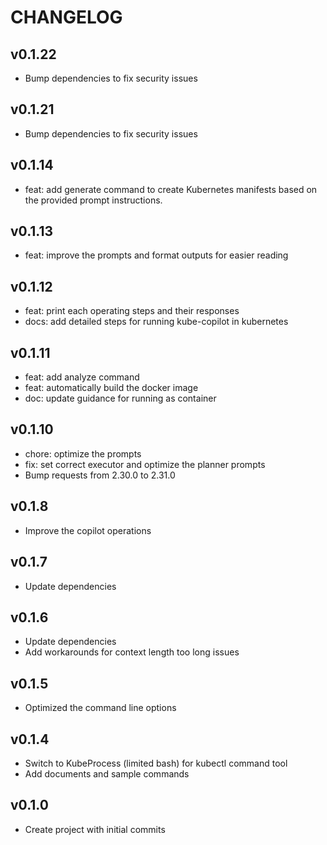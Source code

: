# CHANGELOG

## v0.1.22

- Bump dependencies to fix security issues

## v0.1.21

- Bump dependencies to fix security issues

## v0.1.14

- feat: add generate command to create Kubernetes manifests based on the provided prompt instructions.

## v0.1.13

- feat: improve the prompts and format outputs for easier reading

## v0.1.12

- feat: print each operating steps and their responses
- docs: add detailed steps for running kube-copilot in kubernetes

## v0.1.11

- feat: add analyze command
- feat: automatically build the docker image
- doc: update guidance for running as container

## v0.1.10

- chore: optimize the prompts
- fix: set correct executor and optimize the planner prompts
- Bump requests from 2.30.0 to 2.31.0

## v0.1.8

- Improve the copilot operations

## v0.1.7

- Update dependencies

## v0.1.6

- Update dependencies
- Add workarounds for context length too long issues

## v0.1.5

- Optimized the command line options

## v0.1.4

- Switch to KubeProcess (limited bash) for kubectl command tool
- Add documents and sample commands

## v0.1.0

- Create project with initial commits
